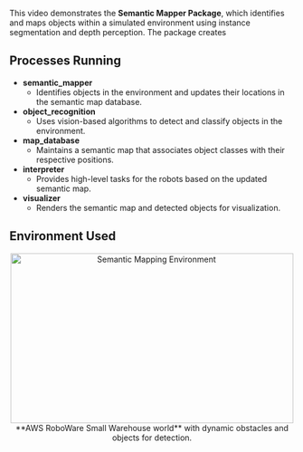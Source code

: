 This video demonstrates the **Semantic Mapper Package**, which identifies and maps objects within a simulated environment using instance segmentation and depth perception. The package creates 

## Processes Running

- **semantic_mapper**  
    - Identifies objects in the environment and updates their locations in the semantic map database.  
- **object_recognition**  
    - Uses vision-based algorithms to detect and classify objects in the environment.  
- **map_database**  
    - Maintains a semantic map that associates object classes with their respective positions.  
- **interpreter**  
    - Provides high-level tasks for the robots based on the updated semantic map.  
- **visualizer**  
    - Renders the semantic map and detected objects for visualization.

## Environment Used

<p align="center">
<img src="semantic_mapping.gif" alt="Semantic Mapping Environment" width="500" height="300">
<br>
**AWS RoboWare Small Warehouse world** with dynamic obstacles and objects for detection.
</p>